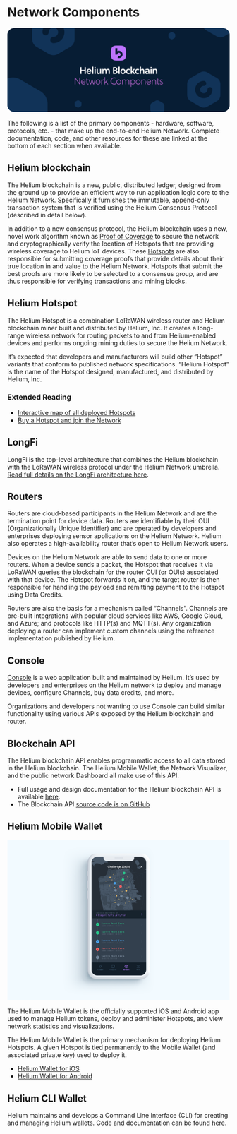 # Network Components

![](../.gitbook/assets/artboard-copy-14.jpg)

The following is a list of the primary components - hardware, software, protocols, etc. - that make up the end-to-end Helium Network. Complete documentation, code, and other resources for these are linked at the bottom of each section when available.

## Helium blockchain

The Helium blockchain is a new, public, distributed ledger, designed from the ground up to provide an efficient way to run application logic core to the Helium Network. Specifically it furnishes the immutable, append-only transaction system that is verified using the Helium Consensus Protocol \(described in detail below\).

In addition to a new consensus protocol, the Helium blockchain uses a new, novel work algorithm known as [Proof of Coverage](https://github.com/helium/devdocs/tree/67b988ec351854ec4b7608e12b5b8f47f2456abf/blockchain/proof-of-coverage/README.md) to secure the network and cryptographically verify the location of Hotspots that are providing wireless coverage to Helium IoT devices. These [Hotspots](https://github.com/helium/devdocs/tree/67b988ec351854ec4b7608e12b5b8f47f2456abf/hotspot/README.md) are also responsible for submitting coverage proofs that provide details about their true location in and value to the Helium Network. Hotspots that submit the best proofs are more likely to be selected to a consensus group, and are thus responsible for verifying transactions and mining blocks.

## Helium Hotspot

The Helium Hotspot is a combination LoRaWAN wireless router and Helium blockchain miner built and distributed by Helium, Inc. It creates a long-range wireless network for routing packets to and from Helium-enabled devices and performs ongoing mining duties to secure the Helium Network.

It’s expected that developers and manufacturers will build other “Hotspot” variants that conform to published network specifications. “Helium Hotspot” is the name of the Hotspot designed, manufactured, and distributed by Helium, Inc.

### Extended Reading

* [Interactive map of all deployed Hotspots](https://network.helium.com/coverage)
* [Buy a Hotspot and join the Network](https://www.helium.com/store)

## LongFi

LongFi is the top-level architecture that combines the Helium blockchain with the LoRaWAN wireless protocol under the Helium Network umbrella. [Read full details on the LongFi architecture here](https://github.com/helium/devdocs/tree/67b988ec351854ec4b7608e12b5b8f47f2456abf/longfi/README.md).

## Routers

Routers are cloud-based participants in the Helium Network and are the termination point for device data. Routers are identifiable by their OUI \(Organizationally Unique Identifier\) and are operated by developers and enterprises deploying sensor applications on the Helium Network. Helium also operates a high-availability router that’s open to Helium Network users.

Devices on the Helium Network are able to send data to one or more routers. When a device sends a packet, the Hotspot that receives it via LoRaWAN queries the blockchain for the router OUI \(or OUIs\) associated with that device. The Hotspot forwards it on, and the target router is then responsible for handling the payload and remitting payment to the Hotspot using Data Credits.

Routers are also the basis for a mechanism called “Channels”. Channels are pre-built integrations with popular cloud services like AWS, Google Cloud, and Azure; and protocols like HTTP\(s\) and MQTT\(s\). Any organization deploying a router can implement custom channels using the reference implementation published by Helium.

## Console

[Console](https://console.helium.com) is a web application built and maintained by Helium. It’s used by developers and enterprises on the Helium network to deploy and manage devices, configure Channels, buy data credits, and more.

Organizations and developers not wanting to use Console can build similar functionality using various APIs exposed by the Helium blockchain and router.

## Blockchain API

The Helium blockchain API enables programmatic access to all data stored in the Helium blockchain. The Helium Mobile Wallet, the Network Visualizer, and the public network Dashboard all make use of this API.

* Full usage and design documentation for the Helium blockchain API is available [here](https://docs.api.helium.io).
* The Blockchain API [source code is on GitHub](https://github.com/helium/blockchain-api/)

## Helium Mobile Wallet

![](../.gitbook/assets/artboard.png)

The Helium Mobile Wallet is the officially supported iOS and Android app used to manage Helium tokens, deploy and administer Hotspots, and view network statistics and visualizations.

The Helium Mobile Wallet is the primary mechanism for deploying Helium Hotspots. A given Hotspot is tied permanently to the Mobile Wallet \(and associated private key\) used to deploy it.

* [Helium Wallet for iOS](https://apps.apple.com/app/id1450463605)
* [Helium Wallet for Android](https://play.google.com/store/apps/details?id=com.helium.wallet&hl=en_US)

## Helium CLI Wallet

Helium maintains and develops a Command Line Interface \(CLI\) for creating and managing Helium wallets. Code and documentation can be found [here](https://github.com/helium/helium-wallet-rs/).

